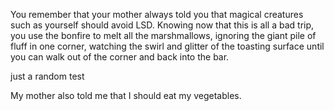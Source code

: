 You remember that your mother always told you that magical creatures 
such as yourself should avoid LSD. Knowing now that this is all a bad 
trip, you use the bonfire to melt all the marshmallows, ignoring the 
giant pile of fluff in one corner, watching the swirl and glitter of 
the toasting surface until you can walk out of the corner and back 
into the bar.

just a random test

My mother also told me that I should eat my vegetables.
